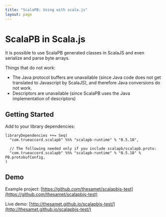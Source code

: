 ```yaml
---
title: "ScalaPB: Using with scala.js"
layout: page
---
```


# ScalaPB in Scala.js

It is possible to use ScalaPB generated classes in ScalaJS and even serialize
and parse byte arrays.

Things that do not work:

- The Java protocol buffers are unavailable (since Java code does not get translated to
  Javascript by ScalaJS), and therefore Java conversions do not work.
- Descriptors are unavailable (since ScalaPB uses the Java implementation of
  descriptors)

## Getting Started

Add to your library dependencies:

    libraryDependencies ++= Seq(
      "com.trueaccord.scalapb" %%% "scalapb-runtime" % "0.5.18",

      // The following needed only if you include scalapb/scalapb.proto:
      "com.trueaccord.scalapb" %%% "scalapb-runtime" % "0.5.18" % PB.protobufConfig,
    )

## Demo

Example project: [https://github.com/thesamet/scalapbjs-test](https://github.com/thesamet/scalapbjs-test)

Live demo: [http://thesamet.github.io/scalapbjs-test/](http://thesamet.github.io/scalapbjs-test/)

